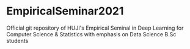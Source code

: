 # EmpiricalSeminar2021
Official git repository of HUJI's Empirical Seminal in Deep Learning for Computer Science &amp; Statistics with emphasis on Data Science B.Sc students
